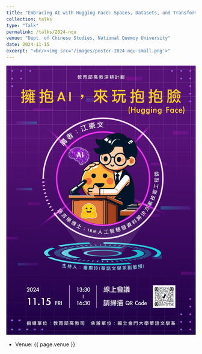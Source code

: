 ```yaml
---
title: "Embracing AI with Hugging Face: Spaces, Datasets, and Transformers"
collection: talks
type: "Talk"
permalink: /talks/2024-nqu
venue: "Dept. of Chinese Studies, National Quemoy University"
date: 2024-11-15
excerpt: "<br/><img src='/images/poster-2024-nqu-small.png'>"
---
```


![](/images/poster-2024-nqu.png)
- Venue: {{ page.venue }}

